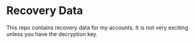 # Recovery Data

This repo contains recovery data for my accounts. It is not very exciting unless you have the decryption key.
